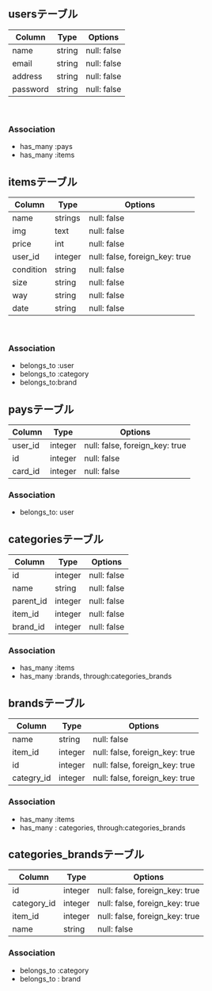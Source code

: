 ## usersテーブル 
|Column|Type|Options| 
|------|----|-------| 
|name|string|null: false| 
|email|string|null: false| 
|address|string|null: false| 
|password|string|null: false| 
 
### Association 
- has_many :pays
- has_many :items
 
## itemsテーブル 
|Column|Type|Options| 
|------|----|-------| 
|name|strings|null: false| 
|img|text|null: false| 
|price|int|null: false| 
|user_id|integer|null: false, foreign_key: true| 
|condition|string|null: false| 
|size|string|null: false| 
|way|string|null: false| 
|date|string|null: false| 
 
### Association 
- belongs_to :user 
- belongs_to :category 
- belongs_to:brand
 
## paysテーブル 
|Column|Type|Options| 
|------|----|-------| 
|user_id|integer|null: false, foreign_key: true| 
|id|integer|null: false| 
|card_id|integer|null: false| 

### Association 
- belongs_to: user

## categoriesテーブル 
|Column|Type|Options| 
|------|----|-------| 
|id|integer|null: false| 
|name|string|null: false|
|parent_id|integer|null: false|
|item_id|integer|null: false|
|brand_id|integer|null: false|

### Association 
- has_many :items
- has_many :brands, through:categories_brands 


## brandsテーブル 
|Column|Type|Options| 
|------|----|-------| 
|name|string|null: false| 
|item_id|integer|null: false, foreign_key: true| 
|id|integer|null: false, foreign_key: true| 
|categry_id|integer|null: false, foreign_key: true|

### Association 
- has_many :items
- has_many : categories, through:categories_brands

## categories_brandsテーブル 
|Column|Type|Options| 
|------|----|-------| 
|id|integer|null: false, foreign_key: true| 
|category_id|integer|null: false, foreign_key: true| 
|item_id|integer|null: false, foreign_key: true|
|name|string|null: false|

### Association 
- belongs_to :category
- belongs_to : brand 
